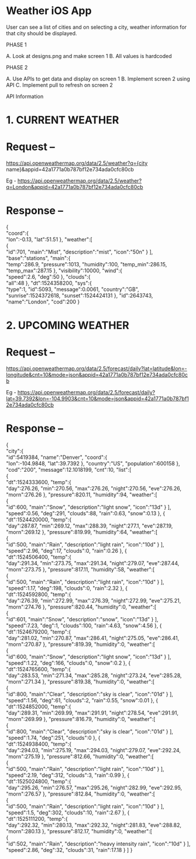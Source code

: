 # Weather iOS App

User can see a list of cities and on selecting a city, weather information for that city should be displayed. 


PHASE 1

A. Look at designs.png and make screen 1
B. All values is hardcoded

PHASE 2

A. Use APIs to get data and display on screen 1
B. Implement screen 2 using API
C. Implement pull to refresh on screen 2

API Information
 
# 1. CURRENT WEATHER
 
# Request –

 https://api.openweathermap.org/data/2.5/weather?q={city name}&appid=42a1771a0b787bf12e734ada0cfc80cb 

Eg - https://api.openweathermap.org/data/2.5/weather?q=London&appid=42a1771a0b787bf12e734ada0cfc80cb 


# Response –
{  
   "coord":{  
      "lon":-0.13,
      "lat":51.51
   },
   "weather":[  
      {  
         "id":701,
         "main":"Mist",
         "description":"mist",
         "icon":"50n"
      }
   ],
   "base":"stations",
   "main":{  
      "temp":286.9,
      "pressure":1013,
      "humidity":100,
      "temp_min":286.15,
      "temp_max":287.15
   },
   "visibility":10000,
   "wind":{  
      "speed":2.6,
      "deg":50
   },
   "clouds":{  
      "all":48
   },
   "dt":1524358200,
   "sys":{  
      "type":1,
      "id":5093,
      "message":0.0061,
      "country":"GB",
      "sunrise":1524372618,
      "sunset":1524424131
   },
   "id":2643743,
   "name":"London",
   "cod":200
}



# 2. UPCOMING WEATHER
 
# Request –

https://api.openweathermap.org/data/2.5/forecast/daily?lat=latitude&lon=-longitude&cnt=10&mode=json&appid=42a1771a0b787bf12e734ada0cfc80cb 

Eg - https://api.openweathermap.org/data/2.5/forecast/daily?lat=39.7392&lon=-104.9903&cnt=10&mode=json&appid=42a1771a0b787bf12e734ada0cfc80cb


# Response –


{  
   "city":{  
      "id":5419384,
      "name":"Denver",
      "coord":{  
         "lon":-104.9848,
         "lat":39.7392
      },
      "country":"US",
      "population":600158
   },
   "cod":"200",
   "message":12.1018199,
   "cnt":10,
   "list":[  
      {  
         "dt":1524333600,
         "temp":{  
            "day":276.26,
            "min":270.56,
            "max":276.26,
            "night":270.56,
            "eve":276.26,
            "morn":276.26
         },
         "pressure":820.11,
         "humidity":94,
         "weather":[  
            {  
               "id":600,
               "main":"Snow",
               "description":"light snow",
               "icon":"13d"
            }
         ],
         "speed":0.56,
         "deg":291,
         "clouds":88,
         "rain":0.63,
         "snow":0.13
      },
      {  
         "dt":1524420000,
         "temp":{  
            "day":287.87,
            "min":269.12,
            "max":288.39,
            "night":277.1,
            "eve":287.19,
            "morn":269.12
         },
         "pressure":819.99,
         "humidity":64,
         "weather":[  
            {  
               "id":500,
               "main":"Rain",
               "description":"light rain",
               "icon":"10d"
            }
         ],
         "speed":2.96,
         "deg":17,
         "clouds":0,
         "rain":0.26
      },
      {  
         "dt":1524506400,
         "temp":{  
            "day":291.34,
            "min":273.75,
            "max":291.34,
            "night":279.07,
            "eve":287.44,
            "morn":273.75
         },
         "pressure":817.11,
         "humidity":58,
         "weather":[  
            {  
               "id":500,
               "main":"Rain",
               "description":"light rain",
               "icon":"10d"
            }
         ],
         "speed":1.17,
         "deg":198,
         "clouds":0,
         "rain":2.32
      },
      {  
         "dt":1524592800,
         "temp":{  
            "day":276.39,
            "min":272.99,
            "max":276.39,
            "night":272.99,
            "eve":275.21,
            "morn":274.76
         },
         "pressure":820.44,
         "humidity":0,
         "weather":[  
            {  
               "id":601,
               "main":"Snow",
               "description":"snow",
               "icon":"13d"
            }
         ],
         "speed":7.23,
         "deg":1,
         "clouds":100,
         "rain":4.63,
         "snow":4.56
      },
      {  
         "dt":1524679200,
         "temp":{  
            "day":281.02,
            "min":270.87,
            "max":286.41,
            "night":275.05,
            "eve":286.41,
            "morn":270.87
         },
         "pressure":819.39,
         "humidity":0,
         "weather":[  
            {  
               "id":600,
               "main":"Snow",
               "description":"light snow",
               "icon":"13d"
            }
         ],
         "speed":1.22,
         "deg":166,
         "clouds":0,
         "snow":0.2
      },
      {  
         "dt":1524765600,
         "temp":{  
            "day":283.53,
            "min":271.34,
            "max":285.28,
            "night":273.24,
            "eve":285.28,
            "morn":271.34
         },
         "pressure":819.38,
         "humidity":0,
         "weather":[  
            {  
               "id":800,
               "main":"Clear",
               "description":"sky is clear",
               "icon":"01d"
            }
         ],
         "speed":1.56,
         "deg":61,
         "clouds":2,
         "rain":0.55,
         "snow":0.01
      },
      {  
         "dt":1524852000,
         "temp":{  
            "day":289.31,
            "min":269.99,
            "max":291.91,
            "night":278.54,
            "eve":291.91,
            "morn":269.99
         },
         "pressure":816.79,
         "humidity":0,
         "weather":[  
            {  
               "id":800,
               "main":"Clear",
               "description":"sky is clear",
               "icon":"01d"
            }
         ],
         "speed":1.74,
         "deg":251,
         "clouds":0
      },
      {  
         "dt":1524938400,
         "temp":{  
            "day":294.03,
            "min":275.19,
            "max":294.03,
            "night":279.07,
            "eve":292.24,
            "morn":275.19
         },
         "pressure":812.66,
         "humidity":0,
         "weather":[  
            {  
               "id":500,
               "main":"Rain",
               "description":"light rain",
               "icon":"10d"
            }
         ],
         "speed":2.19,
         "deg":312,
         "clouds":3,
         "rain":0.99
      },
      {  
         "dt":1525024800,
         "temp":{  
            "day":295.26,
            "min":276.57,
            "max":295.26,
            "night":282.99,
            "eve":292.95,
            "morn":276.57
         },
         "pressure":812.84,
         "humidity":0,
         "weather":[  
            {  
               "id":500,
               "main":"Rain",
               "description":"light rain",
               "icon":"10d"
            }
         ],
         "speed":1.5,
         "deg":302,
         "clouds":10,
         "rain":2.67
      },
      {  
         "dt":1525111200,
         "temp":{  
            "day":292.32,
            "min":280.13,
            "max":292.32,
            "night":281.83,
            "eve":288.82,
            "morn":280.13
         },
         "pressure":812.17,
         "humidity":0,
         "weather":[  
            {  
               "id":502,
               "main":"Rain",
               "description":"heavy intensity rain",
               "icon":"10d"
            }
         ],
         "speed":2.86,
         "deg":32,
         "clouds":31,
         "rain":17.18
      }
   ]
}
